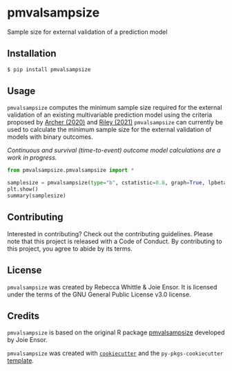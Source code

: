 # pmvalsampsize

Sample size for external validation of a prediction model

## Installation

```bash
$ pip install pmvalsampsize
```

## Usage

`pmvalsampsize` computes the minimum sample size required for the external validation of an existing multivariable prediction model using the criteria proposed by [Archer (2020)](https://onlinelibrary.wiley.com/doi/full/10.1002/sim.8766) and [Riley (2021)](https://onlinelibrary.wiley.com/doi/full/10.1002/sim.9025)
`pmvalsampsize` can currently be used to calculate the minimum sample size for the external validation of models with binary outcomes.

*Continuous and survival (time-to-event) outcome model calculations are a work in progress.*

```python
from pmvalsampsize.pmvalsampsize import *

samplesize = pmvalsampsize(type="b", cstatistic=0.8, graph=True, lpbeta=(1.33, 1.75), prevalence=0.43, noprint=True) # change options to meet your requirements
plt.show()
summary(samplesize)
```

## Contributing

Interested in contributing? Check out the contributing guidelines. Please note that this project is released with a Code of Conduct. By contributing to this project, you agree to abide by its terms.

## License

`pmvalsampsize` was created by Rebecca Whittle & Joie Ensor. It is licensed under the terms of the GNU General Public License v3.0 license.

## Credits

`pmvalsampsize` is based on the original R package [pmvalsampsize](https://cran.r-project.org/web/packages/pmvalsampsize/index.html) developed by Joie Ensor. 

`pmvalsampsize` was created with [`cookiecutter`](https://cookiecutter.readthedocs.io/en/latest/) and the `py-pkgs-cookiecutter` [template](https://github.com/py-pkgs/py-pkgs-cookiecutter).
